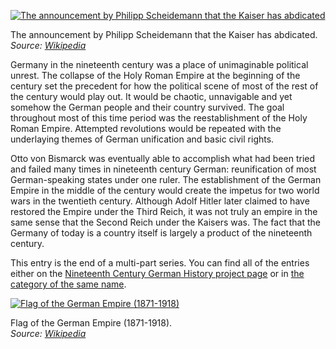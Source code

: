 [![The announcement by Philipp Scheidemann that the Kaiser has abdicated](Ausrufung_Republik_Scheidemann.jpg "The announcement by Philipp Scheidemann that the Kaiser has abdicated")](https://i0.wp.com/www.historyrhymes.info/wp-content/uploads/2010/04/Ausrufung_Republik_Scheidemann.jpg?ssl=1)

The announcement by Philipp Scheidemann that the Kaiser has abdicated.  
*Source: [Wikipedia](http://de.wikipedia.org/w/index.php?title=Datei:Ausrufung_Republik_Scheidemann.jpg&filetimestamp=20091211072410)*

Germany in the nineteenth century was a place of unimaginable political unrest. The collapse of the Holy Roman Empire at the beginning of the century set the precedent for how the political scene of most of the rest of the century would play out. It would be chaotic, unnavigable and yet somehow the German people and their country survived. The goal throughout most of this time period was the reestablishment of the Holy Roman Empire. Attempted revolutions would be repeated with the underlaying themes of German unification and basic civil rights.

Otto von Bismarck was eventually able to accomplish what had been tried and failed many times in nineteenth century German: reunification of most German-speaking states under one ruler. The establishment of the German Empire in the middle of the century would create the impetus for two world wars in the twentieth century. Although Adolf Hitler later claimed to have restored the Empire under the Third Reich, it was not truly an empire in the same sense that the Second Reich under the Kaisers was. The fact that the Germany of today is a country itself is largely a product of the nineteenth century.

This entry is the end of a multi-part series. You can find all of the entries either on the [Nineteenth Century German History project page](https://www.historyrhymes.info/featured/nineteenth-century-german-history/) or in [the category of the same name](https://www.historyrhymes.info/category/multi-part-series/nineteenth-century-german-history/).

[![Flag of the German Empire (1871-1918)](800px-Flag_of_the_German_Empire.svg_.png "Flag of the German Empire (1871-1918)")](https://i0.wp.com/www.historyrhymes.info/wp-content/uploads/2010/04/800px-Flag_of_the_German_Empire.svg_.png?ssl=1)

Flag of the German Empire (1871-1918).  
*Source: [Wikipedia](http://de.wikipedia.org/w/index.php?title=Datei:Flag_of_the_German_Empire.svg&filetimestamp=20060820184834)*